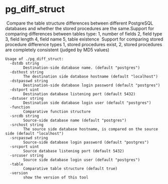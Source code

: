 # 								pg_diff_struct

​	 Compare the table structure differences between different PostgreSQL databases and whether the stored procedures are the same.Support for comparing differences between tables type:
1, number of fields 
2, field type 
3, field length 
4, field name 
5, table existence
​	 Support for comparing stored procedure difference types 1, stored procedures exist, 2, stored procedures are completely consistent (judged by MD5 values)       

```shell
Usage of ./pg_diff_struct:
  -dstdb string
    	Destination-side database name. (default "postgres")
  -dsthost string
    	The destination side database hostname (default "localhost")
  -dstpasswd string
    	Destination-side database login password (default "postgres")
  -dstport uint
    	Destination database listening port (default 5432)
  -dstuser string
    	Destination side database login user (default "postgres")
  -function
    	Comparative function structure
  -srcdb string
    	Source-side database name (default "postgres")
  -srchost string
    	The source side database hostname, is compared on the source side (default "localhost")
  -srcpasswd string
    	Source-side database login password (default "postgres")
  -srcport uint
    	Source database listening port (default 5432)
  -srcuser string
    	Source side database login user (default "postgres")
  -table
    	Comparative table structure (default true)
  -version
    	show the version of this tool

```

